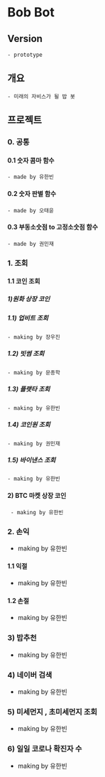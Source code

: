 # Bob Bot

## Version
    - prototype

## 개요

    - 미래의 자비스가 될 밥 봇

## 프로젝트

### 0. 공통

#### 0.1 숫자 콤마 함수
    - made by 유한빈

#### 0.2 숫자 판별 함수
    - made by 오태윤 

#### 0.3 부동소숫점 to 고정소숫점 함수
    - made by 권민재

### 1. 조회

#### 1.1 코인 조회

##### 1)원화 상장 코인

##### 1.1) 업비트 조회
    - making by 장우진

##### 1.2) 빗썸 조회
    - making by 문종학

##### 1.3) 플랫타 조회
    - making by 유한빈

##### 1.4) 코인원 조회
    - making by 권민재

##### 1.5) 바이낸스 조회
    - making by 유한빈

#### 2) BTC 마켓 상장 코인
     - making by 유한빈

### 2. 손익
- making by 유한빈

#### 1.1 익절
- making by 유한빈

#### 1.2 손절
- making by 유한빈


### 3) 밥추천
   - making by 유한빈

### 4) 네이버 검색
   - making by 유한빈

### 5) 미세먼지 , 초미세먼지 조회
   - making by 유한빈

### 6) 일일 코로나 확진자 수
   - making by 유한빈
